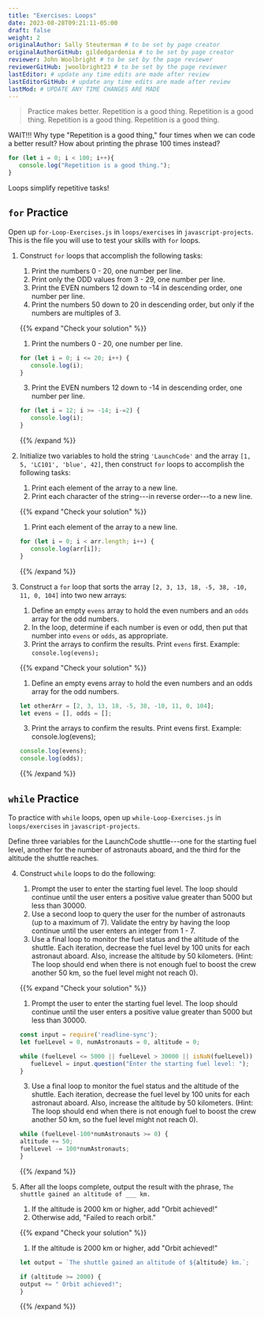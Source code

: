 ```yaml
---
title: "Exercises: Loops"
date: 2023-08-28T09:21:11-05:00
draft: false
weight: 2
originalAuthor: Sally Steuterman # to be set by page creator
originalAuthorGitHub: gildedgardenia # to be set by page creator
reviewer: John Woolbright # to be set by the page reviewer
reviewerGitHub: jwoolbright23 # to be set by the page reviewer
lastEditor: # update any time edits are made after review
lastEditorGitHub: # update any time edits are made after review
lastMod: # UPDATE ANY TIME CHANGES ARE MADE
---
```


> Practice makes better. Repetition is a good thing. Repetition is a good thing. Repetition is a good thing. Repetition is a good thing.

WAIT!!!  Why type "Repetition is a good thing," four times when we can code
a better result?  How about printing the phrase 100 times instead?

```js {linenos = true}
for (let i = 0; i < 100; i++){
   console.log("Repetition is a good thing.");
}
```

Loops simplify repetitive tasks!

## `for` Practice

Open up `for-Loop-Exercises.js` in `loops/exercises` in `javascript-projects`. This is the file you will use to test your skills with `for` loops.

1. Construct `for` loops that accomplish the following tasks:

   1. Print the numbers 0 - 20, one number per line.
   1. Print only the ODD values from 3 - 29, one number per line.
   1. Print the EVEN numbers 12 down to -14 in descending order, one number
      per line.
   1. Print the numbers 50 down to 20 in descending order, but only
      if the numbers are multiples of 3.

   {{% expand "Check your solution" %}}
   1. Print the numbers 0 - 20, one number per line.
   ```js
   for (let i = 0; i <= 20; i++) {
      console.log(i);
   }
   ```
   3. Print the EVEN numbers 12 down to -14 in descending order, one number per line.
   ```js
   for (let i = 12; i >= -14; i-=2) {
      console.log(i);
   }
   ```
   {{% /expand %}}

1. Initialize two variables to hold the string `'LaunchCode'` and the array
   `[1, 5, 'LC101', 'blue', 42]`, then construct `for` loops to accomplish
   the following tasks:

   1. Print each element of the array to a new line.
   1. Print each character of the string---in reverse order---to a new line.

   {{% expand "Check your solution" %}}
   1. Print each element of the array to a new line.
   ```js
   for (let i = 0; i < arr.length; i++) {
      console.log(arr[i]);
   }
   ```
   {{% /expand %}}

1. Construct a `for` loop that sorts the array
   `[2, 3, 13, 18, -5, 38, -10, 11, 0, 104]` into two new arrays:

   1. Define an empty `evens` array to hold the even numbers and an `odds`
      array for the odd numbers.
   1. In the loop, determine if each number is even or odd, then put that
      number into `evens` or `odds`, as appropriate.
   1. Print the arrays to confirm the results. Print `evens` first. Example:
      `console.log(evens);`

   {{% expand "Check your solution" %}}
   1. Define an empty evens array to hold the even numbers and an odds array for the odd numbers.
   ```js
   let otherArr = [2, 3, 13, 18, -5, 38, -10, 11, 0, 104];
   let evens = [], odds = [];
   ```
   3. Print the arrays to confirm the results. Print evens first. Example: console.log(evens);
   ```js
   console.log(evens);
   console.log(odds);
   ```
   {{% /expand %}}

## `while` Practice

To practice with `while` loops, open up `while-Loop-Exercises.js` in `loops/exercises` in `javascript-projects`.

Define three variables for the LaunchCode shuttle---one for the starting
fuel level, another for the number of astronauts aboard, and the third for
the altitude the shuttle reaches.

4. Construct `while` loops to do the following:

   1. Prompt the user to enter the starting fuel level. The loop should continue until
      the user enters a positive value greater than 5000 but less than 30000.
   1. Use a second loop to query the user for the number of astronauts
      (up to a maximum of 7). Validate the entry by having the loop continue
      until the user enters an integer from 1 - 7.
   1. Use a final loop to monitor the fuel status and the altitude of the
      shuttle. Each iteration, decrease the fuel level by 100 units for each
      astronaut aboard. Also, increase the altitude by 50 kilometers. (Hint:
      The loop should end when there is not enough fuel to boost the crew
      another 50 km, so the fuel level might not reach 0).

   {{% expand "Check your solution" %}}
   1. Prompt the user to enter the starting fuel level. The loop should continue until the user enters a positive value greater than 5000 but less than 30000.
   ```js
   const input = require('readline-sync');
   let fuelLevel = 0, numAstronauts = 0, altitude = 0;

   while (fuelLevel <= 5000 || fuelLevel > 30000 || isNaN(fuelLevel)) {
      fuelLevel = input.question("Enter the starting fuel level: ");
   }
   ```
   3. Use a final loop to monitor the fuel status and the altitude of the shuttle. Each iteration, decrease the fuel level by 100 units for each astronaut aboard. Also, increase the altitude by 50 kilometers. (Hint: The loop should end when there is not enough fuel to boost the crew another 50 km, so the fuel level might not reach 0).
   ```js
   while (fuelLevel-100*numAstronauts >= 0) {
   altitude += 50;
   fuelLevel -= 100*numAstronauts;
   }
   ```
   {{% /expand %}}

5. After all the loops complete, output the result with the phrase, `The shuttle
   gained an altitude of ___ km.`

   1. If the altitude is 2000 km or higher, add "Orbit achieved!"
   1. Otherwise add, "Failed to reach orbit."

   {{% expand "Check your solution" %}}
   1. If the altitude is 2000 km or higher, add "Orbit achieved!"
   ```js
   let output = `The shuttle gained an altitude of ${altitude} km.`;

   if (altitude >= 2000) {
   output += " Orbit achieved!";
   }
   ```
   {{% /expand %}}